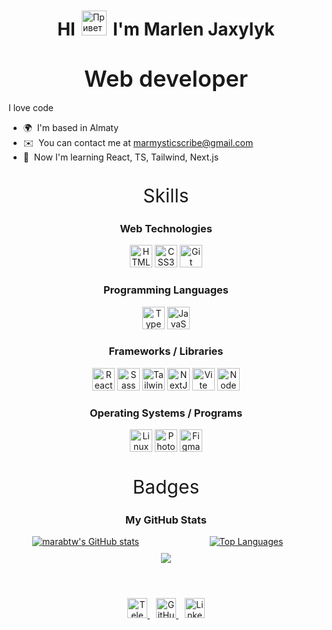 <style>
 @media only screen and (max-width: 768px) {
    #github-stats {
      display: flex;
      flex-direction: column;
      align-items: center;
    }
  }
</style>


<div style="display: flex; justify-content: center; gap: 10px; align-items: center;">
    <h1>HI</h1>
    <img style = "width: 40px; height: 40px" src="https://user-images.githubusercontent.com/18350557/176309783-0785949b-9127-417c-8b55-ab5a4333674e.gif" alt="Привет" />
    <h1>I'm Marlen Jaxylyk</h1>
</div>
<hr style="width: 100%; margin: 0 auto; background: rgba(255, 255, 255, 0.5);">

<div align = "center" style = "font-size: 36px; font-weight: 600;margin-top: 20px">Web developer</div>
<div style="width: 50%; margin: 0 auto; border: 1px solid rgba(255, 255, 255, 0.5);"></div>


I love code

* 🌍  I'm based in Almaty
* ✉️  You can contact me at [marmysticscribe@gmail.com](mailto:marmysticscribe@gmail.com)
* 🧠  Now I'm learning React, TS, Tailwind, Next.js


<hr style="width: 100%; margin: 0 auto; background: rgba(255, 255, 255, 0.5);">
<div align="center" style="font-size: 30px; margin-top: 20px">Skills</div>
<div style="width: 50%; margin: 0 auto; border: 1px solid rgba(255, 255, 255, 0.5);"></div>

<div align="center">
    <h3>Web Technologies</h3>
    <p>
        <a href="https://developer.mozilla.org/en-US/docs/Glossary/HTML5" target="_blank" rel="noreferrer"><img src="https://raw.githubusercontent.com/danielcranney/readme-generator/main/public/icons/skills/html5-colored.svg" width="36" height="36" alt="HTML5" /></a>
        <a href="https://www.w3.org/TR/CSS/#css" target="_blank" rel="noreferrer"><img src="https://raw.githubusercontent.com/danielcranney/readme-generator/main/public/icons/skills/css3-colored.svg" width="36" height="36" alt="CSS3" /></a>
        <a href="https://git-scm.com/" target="_blank" rel="noreferrer"><img src="https://raw.githubusercontent.com/danielcranney/readme-generator/main/public/icons/skills/git-colored.svg" width="36" height="36" alt="Git" /></a>
    </p>
    <h3>Programming Languages</h3>
    <p>
        <a href="https://www.typescriptlang.org/" target="_blank" rel="noreferrer"><img src="https://raw.githubusercontent.com/danielcranney/readme-generator/main/public/icons/skills/typescript-colored.svg" width="36" height="36" alt="TypeScript" /></a>
        <a href="https://developer.mozilla.org/en-US/docs/Web/JavaScript" target="_blank" rel="noreferrer"><img src="https://raw.githubusercontent.com/danielcranney/readme-generator/main/public/icons/skills/javascript-colored.svg" width="36" height="36" alt="JavaScript" /></a>
    </p>
    <h3>Frameworks / Libraries</h3>
    <p>
        <a href="https://reactjs.org/" target="_blank" rel="noreferrer"><img src="https://raw.githubusercontent.com/danielcranney/readme-generator/main/public/icons/skills/react-colored.svg" width="36" height="36" alt="React" /></a>
        <a href="https://sass-lang.com/" target="_blank" rel="noreferrer"><img src="https://raw.githubusercontent.com/danielcranney/readme-generator/main/public/icons/skills/sass-colored.svg" width="36" height="36" alt="Sass" /></a>
        <a href="https://tailwindcss.com/" target="_blank" rel="noreferrer"><img src="https://raw.githubusercontent.com/danielcranney/readme-generator/main/public/icons/skills/tailwindcss-colored.svg" width="36" height="36" alt="TailwindCSS" /></a>
        <a href="https://nextjs.org/docs" target="_blank" rel="noreferrer"><img src="https://raw.githubusercontent.com/danielcranney/readme-generator/main/public/icons/skills/nextjs-colored.svg" width="36" height="36" alt="NextJs" /></a>
        <a href="https://vitejs.dev/" target="_blank" rel="noreferrer"><img src="https://raw.githubusercontent.com/danielcranney/readme-generator/main/public/icons/skills/vite-colored.svg" width="36" height="36" alt="Vite" /></a>
        <a href="https://nodejs.org/en/" target="_blank" rel="noreferrer"><img src="https://raw.githubusercontent.com/danielcranney/readme-generator/main/public/icons/skills/nodejs-colored.svg" width="36" height="36" alt="NodeJS" /></a>
    </p>
    <h3>Operating Systems / Programs</h3>
    <p>
        <a href="https://www.linux.org" target="_blank" rel="noreferrer"><img src="https://raw.githubusercontent.com/danielcranney/readme-generator/main/public/icons/skills/linux-colored.svg" width="36" height="36" alt="Linux" /></a>
        <a href="https://www.adobe.com/uk/products/photoshop.html" target="_blank" rel="noreferrer"><img src="https://raw.githubusercontent.com/danielcranney/readme-generator/main/public/icons/skills/photoshop-colored.svg" width="36" height="36" alt="Photoshop" /></a>
        <a href="https://www.figma.com/" target="_blank" rel="noreferrer"><img src="https://raw.githubusercontent.com/danielcranney/readme-generator/main/public/icons/skills/figma-colored.svg" width="36" height="36" alt="Figma" /></a>
    </p>
</div>

<hr style="width: 100%; margin: 0 auto; background: rgba(255, 255, 255, 0.5);">



<div align = "center" style = "font-size: 30px; margin-top: 20px">Badges</div>
<div style="width: 50%; margin: 0 auto; border: 1px solid rgba(255, 255, 255, 0.5);"></div>
<h3 align = "center">My GitHub Stats</h3>

<div align="center" style="display: grid; grid-template-columns: repeat(2, 1fr); gap: 10px; align-items: center; justify-content: center;" id="github-stats">
    <a href="http://www.github.com/marabtw">
        <img src="https://github-readme-stats.vercel.app/api?username=marabtw&show_icons=true&hide=&count_private=true&title_color=a855f7&text_color=f97316&icon_color=facc15&bg_color=171717&hide_border=true&show_icons=true" alt="marabtw's GitHub stats" style="width: auto; height: auto;" />
    </a>
    <a href="https://github.com/marabtw">
        <img src="https://github-readme-stats.vercel.app/api/top-langs/?username=marabtw&langs_count=10&title_color=a855f7&text_color=f97316&icon_color=facc15&bg_color=171717&hide_border=true&locale=en&custom_title=Top%20%Languages" alt="Top Languages" style="width: auto; height: auto;" />
    </a>
    <div style="grid-column: span 2; text-align: center;">
        <a href="http://www.github.com/marabtw">
            <img src="https://github-readme-streak-stats.herokuapp.com/?user=marabtw&stroke=f97316&background=171717&ring=a855f7&fire=a855f7&currStreakNum=f97316&currStreakLabel=a855f7&sideNums=f97316&sideLabels=f97316&dates=f97316&hide_border=true" style="width: auto; height: auto;" />
        </a>
    </div>
</div>

<div style="width: 50%; margin: 20px auto 0 auto; border: 1px solid rgba(255, 255, 255, 0.5);"></div>


<p align="center" style="padding: 20px 0"> 
    <a style="margin-right: 10px" href="https://t.me/Pukl_l" target="_blank" rel="noreferrer"> 
        <picture> 
            <source media="(prefers-color-scheme: dark)" srcset="icons/telegram-dark.svg" /> 
            <source media="(prefers-color-scheme: light)" srcset="icons/telegram.svg" /> 
            <img src="icons/telegram.svg" width="32" height="32" alt="Telegram" /> 
        </picture> 
    </a> 
    <a style="margin-right: 10px" href="https://www.github.com/marabtw" target="_blank" rel="noreferrer"> 
        <picture> 
            <source media="(prefers-color-scheme: dark)" srcset="icons/github-dark.svg" /> 
            <source media="(prefers-color-scheme: light)" srcset="icons/github.svg" /> 
            <img src="icons/github.svg" width="32" height="32" alt="GitHub" /> 
        </picture> 
    </a>
    <a href="https://www.linkedin.com/in/marlen-jaxylyk-2396292a7/" target="_blank" rel="noreferrer"> 
        <picture> 
            <source media="(prefers-color-scheme: dark)" srcset="icons/linkedin-dark.svg" /> 
            <source media="(prefers-color-scheme: light)" srcset="icons/linkedin.svg" /> 
            <img src="icons/linkedin.svg" width="32" height="32" alt="Linkedin" /> 
        </picture> 
    </a>
</p>




